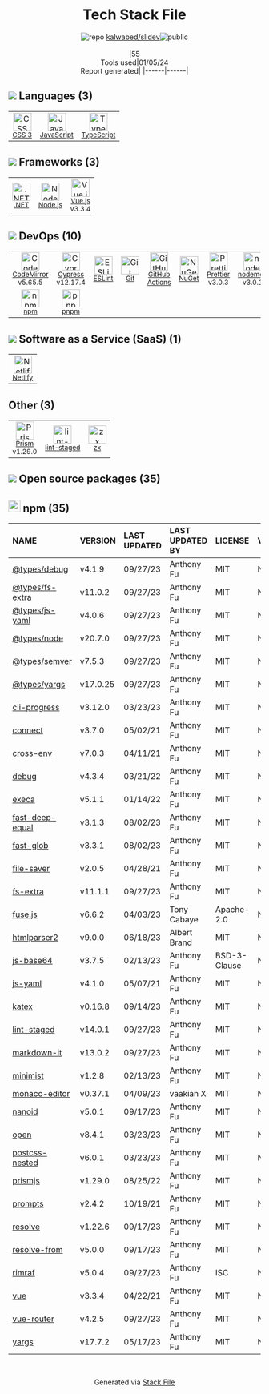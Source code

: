 <!--
&lt;--- Readme.md Snippet without images Start ---&gt;
## Tech Stack
kalwabed/slidev is built on the following main stack:

- [Node.js](http://nodejs.org/) – Frameworks (Full Stack)
- [.NET](http://www.microsoft.com/net/) – Frameworks (Full Stack)
- [JavaScript](https://developer.mozilla.org/en-US/docs/Web/JavaScript) – Languages
- [TypeScript](http://www.typescriptlang.org) – Languages
- [CodeMirror](http://codemirror.net/) – Text Editor
- [Netlify](https://www.netlify.com/) – Static Web Hosting
- [ESLint](http://eslint.org/) – Code Review
- [Vue.js](http://vuejs.org/) – Javascript UI Libraries
- [nodemon](http://nodemon.io/) – node.js Application Monitoring
- [Prettier](https://prettier.io/) – Code Review
- [Cypress](https://www.cypress.io/) – Javascript Testing Framework
- [Prism](https://prismjs.com/) – Javascript Utilities & Libraries
- [pnpm](https://pnpm.js.org/) – Package Managers
- [GitHub Actions](https://github.com/features/actions) – Continuous Integration
- [zx](https://github.com/google/zx) – Bash Scripts

Full tech stack [here](/techstack.md)

&lt;--- Readme.md Snippet without images End ---&gt;

&lt;--- Readme.md Snippet with images Start ---&gt;
## Tech Stack
kalwabed/slidev is built on the following main stack:

- <img width='25' height='25' src='https://img.stackshare.io/service/1011/n1JRsFeB_400x400.png' alt='Node.js'/> [Node.js](http://nodejs.org/) – Frameworks (Full Stack)
- <img width='25' height='25' src='https://img.stackshare.io/service/1014/IoPy1dce_400x400.png' alt='.NET'/> [.NET](http://www.microsoft.com/net/) – Frameworks (Full Stack)
- <img width='25' height='25' src='https://img.stackshare.io/service/1209/javascript.jpeg' alt='JavaScript'/> [JavaScript](https://developer.mozilla.org/en-US/docs/Web/JavaScript) – Languages
- <img width='25' height='25' src='https://img.stackshare.io/service/1612/bynNY5dJ.jpg' alt='TypeScript'/> [TypeScript](http://www.typescriptlang.org) – Languages
- <img width='25' height='25' src='https://img.stackshare.io/service/2490/E_fCaAi6.png' alt='CodeMirror'/> [CodeMirror](http://codemirror.net/) – Text Editor
- <img width='25' height='25' src='https://img.stackshare.io/service/2748/default_5dfbb146cf22182bca88c7d07f2515a5888fc12a.jpg' alt='Netlify'/> [Netlify](https://www.netlify.com/) – Static Web Hosting
- <img width='25' height='25' src='https://img.stackshare.io/service/3337/Q4L7Jncy.jpg' alt='ESLint'/> [ESLint](http://eslint.org/) – Code Review
- <img width='25' height='25' src='https://img.stackshare.io/service/3837/paeckCWC.png' alt='Vue.js'/> [Vue.js](http://vuejs.org/) – Javascript UI Libraries
- <img width='25' height='25' src='https://img.stackshare.io/service/5577/preview.png' alt='nodemon'/> [nodemon](http://nodemon.io/) – node.js Application Monitoring
- <img width='25' height='25' src='https://img.stackshare.io/service/7035/default_66f265943abed56bcdbfca1c866a4261b1fbb063.jpg' alt='Prettier'/> [Prettier](https://prettier.io/) – Code Review
- <img width='25' height='25' src='https://img.stackshare.io/service/9231/default_66c5c1a197dcd0232e41e4ab6299d119b4e165b3.png' alt='Cypress'/> [Cypress](https://www.cypress.io/) – Javascript Testing Framework
- <img width='25' height='25' src='https://img.stackshare.io/service/10010/Screen_Shot_2012-07-31_at_21.57.03__400x400.png' alt='Prism'/> [Prism](https://prismjs.com/) – Javascript Utilities & Libraries
- <img width='25' height='25' src='https://img.stackshare.io/service/10903/JLVo_YPe_400x400.jpg' alt='pnpm'/> [pnpm](https://pnpm.js.org/) – Package Managers
- <img width='25' height='25' src='https://img.stackshare.io/service/11563/actions.png' alt='GitHub Actions'/> [GitHub Actions](https://github.com/features/actions) – Continuous Integration
- <img width='25' height='25' src='https://img.stackshare.io/service/25684/default_09d743c2ce3cd5b32e4cae363d05941d9d137dd9.png' alt='zx'/> [zx](https://github.com/google/zx) – Bash Scripts

Full tech stack [here](/techstack.md)

&lt;--- Readme.md Snippet with images End ---&gt;
-->
<div align="center">

# Tech Stack File
![](https://img.stackshare.io/repo.svg "repo") [kalwabed/slidev](https://github.com/kalwabed/slidev)![](https://img.stackshare.io/public_badge.svg "public")
<br/><br/>
|55<br/>Tools used|01/05/24 <br/>Report generated|
|------|------|
</div>

## <img src='https://img.stackshare.io/languages.svg'/> Languages (3)
<table><tr>
  <td align='center'>
  <img width='36' height='36' src='https://img.stackshare.io/service/6727/css.png' alt='CSS 3'>
  <br>
  <sub><a href="https://developer.mozilla.org/en-US/docs/Web/CSS/CSS3">CSS 3</a></sub>
  <br>
  <sub></sub>
</td>

<td align='center'>
  <img width='36' height='36' src='https://img.stackshare.io/service/1209/javascript.jpeg' alt='JavaScript'>
  <br>
  <sub><a href="https://developer.mozilla.org/en-US/docs/Web/JavaScript">JavaScript</a></sub>
  <br>
  <sub></sub>
</td>

<td align='center'>
  <img width='36' height='36' src='https://img.stackshare.io/service/1612/bynNY5dJ.jpg' alt='TypeScript'>
  <br>
  <sub><a href="http://www.typescriptlang.org">TypeScript</a></sub>
  <br>
  <sub></sub>
</td>

</tr>
</table>

## <img src='https://img.stackshare.io/frameworks.svg'/> Frameworks (3)
<table><tr>
  <td align='center'>
  <img width='36' height='36' src='https://img.stackshare.io/service/1014/IoPy1dce_400x400.png' alt='.NET'>
  <br>
  <sub><a href="http://www.microsoft.com/net/">.NET</a></sub>
  <br>
  <sub></sub>
</td>

<td align='center'>
  <img width='36' height='36' src='https://img.stackshare.io/service/1011/n1JRsFeB_400x400.png' alt='Node.js'>
  <br>
  <sub><a href="http://nodejs.org/">Node.js</a></sub>
  <br>
  <sub></sub>
</td>

<td align='center'>
  <img width='36' height='36' src='https://img.stackshare.io/service/3837/paeckCWC.png' alt='Vue.js'>
  <br>
  <sub><a href="http://vuejs.org/">Vue.js</a></sub>
  <br>
  <sub>v3.3.4</sub>
</td>

</tr>
</table>

## <img src='https://img.stackshare.io/devops.svg'/> DevOps (10)
<table><tr>
  <td align='center'>
  <img width='36' height='36' src='https://img.stackshare.io/service/2490/E_fCaAi6.png' alt='CodeMirror'>
  <br>
  <sub><a href="http://codemirror.net/">CodeMirror</a></sub>
  <br>
  <sub>v5.65.5</sub>
</td>

<td align='center'>
  <img width='36' height='36' src='https://img.stackshare.io/service/9231/default_66c5c1a197dcd0232e41e4ab6299d119b4e165b3.png' alt='Cypress'>
  <br>
  <sub><a href="https://www.cypress.io/">Cypress</a></sub>
  <br>
  <sub>v12.17.4</sub>
</td>

<td align='center'>
  <img width='36' height='36' src='https://img.stackshare.io/service/3337/Q4L7Jncy.jpg' alt='ESLint'>
  <br>
  <sub><a href="http://eslint.org/">ESLint</a></sub>
  <br>
  <sub></sub>
</td>

<td align='center'>
  <img width='36' height='36' src='https://img.stackshare.io/service/1046/git.png' alt='Git'>
  <br>
  <sub><a href="http://git-scm.com/">Git</a></sub>
  <br>
  <sub></sub>
</td>

<td align='center'>
  <img width='36' height='36' src='https://img.stackshare.io/service/11563/actions.png' alt='GitHub Actions'>
  <br>
  <sub><a href="https://github.com/features/actions">GitHub Actions</a></sub>
  <br>
  <sub></sub>
</td>

<td align='center'>
  <img width='36' height='36' src='https://img.stackshare.io/service/2637/6I3oEOP4_400x400.jpg' alt='NuGet'>
  <br>
  <sub><a href="https://www.nuget.org/">NuGet</a></sub>
  <br>
  <sub></sub>
</td>

<td align='center'>
  <img width='36' height='36' src='https://img.stackshare.io/service/7035/default_66f265943abed56bcdbfca1c866a4261b1fbb063.jpg' alt='Prettier'>
  <br>
  <sub><a href="https://prettier.io/">Prettier</a></sub>
  <br>
  <sub>v3.0.3</sub>
</td>

<td align='center'>
  <img width='36' height='36' src='https://img.stackshare.io/service/5577/preview.png' alt='nodemon'>
  <br>
  <sub><a href="http://nodemon.io/">nodemon</a></sub>
  <br>
  <sub>v3.0.1</sub>
</td>

</tr>
<tr>
  <td align='center'>
  <img width='36' height='36' src='https://img.stackshare.io/service/1120/lejvzrnlpb308aftn31u.png' alt='npm'>
  <br>
  <sub><a href="https://www.npmjs.com/">npm</a></sub>
  <br>
  <sub></sub>
</td>

<td align='center'>
  <img width='36' height='36' src='https://img.stackshare.io/service/10903/JLVo_YPe_400x400.jpg' alt='pnpm'>
  <br>
  <sub><a href="https://pnpm.js.org/">pnpm</a></sub>
  <br>
  <sub></sub>
</td>

</tr>
</table>

## <img src='https://img.stackshare.io/saas.svg'/> Software as a Service (SaaS) (1)
<table><tr>
  <td align='center'>
  <img width='36' height='36' src='https://img.stackshare.io/service/2748/default_5dfbb146cf22182bca88c7d07f2515a5888fc12a.jpg' alt='Netlify'>
  <br>
  <sub><a href="https://www.netlify.com/">Netlify</a></sub>
  <br>
  <sub></sub>
</td>

</tr>
</table>

## Other (3)
<table><tr>
  <td align='center'>
  <img width='36' height='36' src='https://img.stackshare.io/service/10010/Screen_Shot_2012-07-31_at_21.57.03__400x400.png' alt='Prism'>
  <br>
  <sub><a href="https://prismjs.com/">Prism</a></sub>
  <br>
  <sub>v1.29.0</sub>
</td>

<td align='center'>
  <img width='36' height='36' src='https://img.stackshare.io/service/10577/11071.jpeg' alt='lint-staged'>
  <br>
  <sub><a href="https://github.com/okonet/lint-staged">lint-staged</a></sub>
  <br>
  <sub></sub>
</td>

<td align='center'>
  <img width='36' height='36' src='https://img.stackshare.io/service/25684/default_09d743c2ce3cd5b32e4cae363d05941d9d137dd9.png' alt='zx'>
  <br>
  <sub><a href="https://github.com/google/zx">zx</a></sub>
  <br>
  <sub></sub>
</td>

</tr>
</table>


## <img src='https://img.stackshare.io/group.svg' /> Open source packages (35)</h2>

## <img width='24' height='24' src='https://img.stackshare.io/service/1120/lejvzrnlpb308aftn31u.png'/> npm (35)

|NAME|VERSION|LAST UPDATED|LAST UPDATED BY|LICENSE|VULNERABILITIES|
|:------|:------|:------|:------|:------|:------|
|[@types/debug](https://www.npmjs.com/@types/debug)|v4.1.9|09/27/23|Anthony Fu |MIT|N/A|
|[@types/fs-extra](https://www.npmjs.com/@types/fs-extra)|v11.0.2|09/27/23|Anthony Fu |MIT|N/A|
|[@types/js-yaml](https://www.npmjs.com/@types/js-yaml)|v4.0.6|09/27/23|Anthony Fu |MIT|N/A|
|[@types/node](https://www.npmjs.com/@types/node)|v20.7.0|09/27/23|Anthony Fu |MIT|N/A|
|[@types/semver](https://www.npmjs.com/@types/semver)|v7.5.3|09/27/23|Anthony Fu |MIT|N/A|
|[@types/yargs](https://www.npmjs.com/@types/yargs)|v17.0.25|09/27/23|Anthony Fu |MIT|N/A|
|[cli-progress](https://www.npmjs.com/cli-progress)|v3.12.0|03/23/23|Anthony Fu |MIT|N/A|
|[connect](https://www.npmjs.com/connect)|v3.7.0|05/02/21|Anthony Fu |MIT|N/A|
|[cross-env](https://www.npmjs.com/cross-env)|v7.0.3|04/11/21|Anthony Fu |MIT|N/A|
|[debug](https://www.npmjs.com/debug)|v4.3.4|03/21/22|Anthony Fu |MIT|N/A|
|[execa](https://www.npmjs.com/execa)|v5.1.1|01/14/22|Anthony Fu |MIT|N/A|
|[fast-deep-equal](https://www.npmjs.com/fast-deep-equal)|v3.1.3|08/02/23|Anthony Fu |MIT|N/A|
|[fast-glob](https://www.npmjs.com/fast-glob)|v3.3.1|08/02/23|Anthony Fu |MIT|N/A|
|[file-saver](https://www.npmjs.com/file-saver)|v2.0.5|04/28/21|Anthony Fu |MIT|N/A|
|[fs-extra](https://www.npmjs.com/fs-extra)|v11.1.1|09/27/23|Anthony Fu |MIT|N/A|
|[fuse.js](https://www.npmjs.com/fuse.js)|v6.6.2|04/03/23|Tony Cabaye |Apache-2.0|N/A|
|[htmlparser2](https://www.npmjs.com/htmlparser2)|v9.0.0|06/18/23|Albert Brand |MIT|N/A|
|[js-base64](https://www.npmjs.com/js-base64)|v3.7.5|02/13/23|Anthony Fu |BSD-3-Clause|N/A|
|[js-yaml](https://www.npmjs.com/js-yaml)|v4.1.0|05/07/21|Anthony Fu |MIT|N/A|
|[katex](https://www.npmjs.com/katex)|v0.16.8|09/14/23|Anthony Fu |MIT|N/A|
|[lint-staged](https://www.npmjs.com/lint-staged)|v14.0.1|09/27/23|Anthony Fu |MIT|N/A|
|[markdown-it](https://www.npmjs.com/markdown-it)|v13.0.2|09/27/23|Anthony Fu |MIT|N/A|
|[minimist](https://www.npmjs.com/minimist)|v1.2.8|02/13/23|Anthony Fu |MIT|N/A|
|[monaco-editor](https://www.npmjs.com/monaco-editor)|v0.37.1|04/09/23|vaakian X |MIT|N/A|
|[nanoid](https://www.npmjs.com/nanoid)|v5.0.1|09/17/23|Anthony Fu |MIT|N/A|
|[open](https://www.npmjs.com/open)|v8.4.1|03/23/23|Anthony Fu |MIT|N/A|
|[postcss-nested](https://www.npmjs.com/postcss-nested)|v6.0.1|03/23/23|Anthony Fu |MIT|N/A|
|[prismjs](https://www.npmjs.com/prismjs)|v1.29.0|08/25/22|Anthony Fu |MIT|N/A|
|[prompts](https://www.npmjs.com/prompts)|v2.4.2|10/19/21|Anthony Fu |MIT|N/A|
|[resolve](https://www.npmjs.com/resolve)|v1.22.6|09/17/23|Anthony Fu |MIT|N/A|
|[resolve-from](https://www.npmjs.com/resolve-from)|v5.0.0|09/17/23|Anthony Fu |MIT|N/A|
|[rimraf](https://www.npmjs.com/rimraf)|v5.0.4|09/27/23|Anthony Fu |ISC|N/A|
|[vue](https://www.npmjs.com/vue)|v3.3.4|04/22/21|Anthony Fu |MIT|N/A|
|[vue-router](https://www.npmjs.com/vue-router)|v4.2.5|09/27/23|Anthony Fu |MIT|N/A|
|[yargs](https://www.npmjs.com/yargs)|v17.7.2|05/17/23|Anthony Fu |MIT|N/A|

<br/>
<div align='center'>

Generated via [Stack File](https://github.com/marketplace/stack-file)
